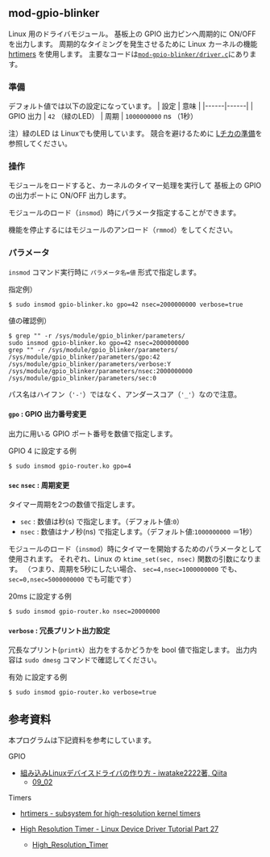 
## mod-gpio-blinker

Linux 用のドライバモジュール。
基板上の GPIO 出力ピンへ周期的に ON/OFF を出力します。
周期的なタイミングを発生させるために Linux カーネルの機能 [hrtimers][1] を使用します。
主要なコードは[`mod-gpio-blinker/driver.c`](./mod-gpio-blinker/driver.c)にあります。

### 準備

デフォルト値では以下の設定になっています。
| 設定 | 意味 |
|------|------|
| GPIO 出力 | `42` （緑のLED）
| 周期      | `1000000000` ns （1秒）

注）緑のLED は Linuxでも使用しています。
競合を避けるために [Lチカの準備](led-prepare.md)を参照してください。

### 操作

モジュールをロードすると、カーネルのタイマー処理を実行して
基板上の GPIO の出力ポートに ON/OFF 出力します。

モジュールのロード（`insmod`）時にパラメータ指定することができます。

機能を停止するにはモジュールのアンロード（`rmmod`）をしてください。


### パラメータ

`insmod` コマンド実行時に `パラメータ名=値` 形式で指定します。

指定例）
```
$ sudo insmod gpio-blinker.ko gpo=42 nsec=2000000000 verbose=true
```

値の確認例）
```
$ grep "" -r /sys/module/gpio_blinker/parameters/
sudo insmod gpio-blinker.ko gpo=42 nsec=2000000000
grep "" -r /sys/module/gpio_blinker/parameters/
/sys/module/gpio_blinker/parameters/gpo:42
/sys/module/gpio_blinker/parameters/verbose:Y
/sys/module/gpio_blinker/parameters/nsec:2000000000
/sys/module/gpio_blinker/parameters/sec:0
```
パス名はハイフン（`'-'`）ではなく、アンダースコア（`'_'`）なので注意。

#### `gpo` : GPIO 出力番号変更

出力に用いる GPIO ポート番号を数値で指定します。

GPIO 4 に設定する例
```
$ sudo insmod gpio-router.ko gpo=4
```

#### `sec` `nsec` : 周期変更

タイマー周期を2つの数値で指定します。

- `sec` : 数値は秒(s) で指定します。（デフォルト値:`0`）
- `nsec` : 数値はナノ秒(ns) で指定します。（デフォルト値:`1000000000` ＝1秒）

モジュールのロード（`insmod`）時にタイマーを開始するためのパラメータとして使用されます。
それぞれ、Linux の `ktime_set(sec, nsec)` 関数の引数になります。
（つまり、周期を5秒にしたい場合、 `sec=4,nsec=1000000000` でも、`sec=0,nsec=5000000000` でも可能です）

20ms に設定する例
```
$ sudo insmod gpio-router.ko nsec=20000000
```

#### `verbose` : 冗長プリント出力設定

冗長なプリント(`printk`）出力をするかどうかを bool 値で指定します。
出力内容は `sudo dmesg` コマンドで確認してください。

有効 に設定する例
```
$ sudo insmod gpio-router.ko verbose=true
```

[1]: https://docs.kernel.org/timers/hrtimers.html


## 参考資料
本プログラムは下記資料を参考にしています。

GPIO

- [組み込みLinuxデバイスドライバの作り方 - iwatake2222著, Qiita](https://qiita.com/iwatake2222/items/1fdd2e0faaaa868a2db2)
  - [09_02](https://github.com/iwatake2222/DeviceDriverLesson/blob/master/09_02/myDeviceDriver.c)

Timers

- [hrtimers - subsystem for high-resolution kernel timers](https://docs.kernel.org/timers/hrtimers.html)

- [High Resolution Timer - Linux Device Driver Tutorial Part 27](https://embetronicx.com/tutorials/linux/device-drivers/using-high-resolution-timer-in-linux-device-driver/)
  - [High_Resolution_Timer](https://github.com/Embetronicx/Tutorials/tree/master/Linux/Device_Driver/High_Resolution_Timer)


